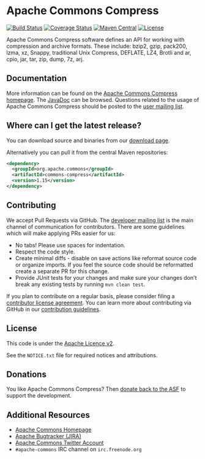<!---
 Licensed to the Apache Software Foundation (ASF) under one or more
 contributor license agreements.  See the NOTICE file distributed with
 this work for additional information regarding copyright ownership.
 The ASF licenses this file to You under the Apache License, Version 2.0
 (the "License"); you may not use this file except in compliance with
 the License.  You may obtain a copy of the License at

      http://www.apache.org/licenses/LICENSE-2.0

 Unless required by applicable law or agreed to in writing, software
 distributed under the License is distributed on an "AS IS" BASIS,
 WITHOUT WARRANTIES OR CONDITIONS OF ANY KIND, either express or implied.
 See the License for the specific language governing permissions and
 limitations under the License.
-->
<!---
 +======================================================================+
 |****                                                              ****|
 |****      THIS FILE IS GENERATED BY THE COMMONS BUILD PLUGIN      ****|
 |****                    DO NOT EDIT DIRECTLY                      ****|
 |****                                                              ****|
 +======================================================================+
 | TEMPLATE FILE: readme-md-template.md                                 |
 | commons-build-plugin/trunk/src/main/resources/commons-xdoc-templates |
 +======================================================================+
 |                                                                      |
 | 1) Re-generate using: mvn commons:readme-md                          |
 |                                                                      |
 | 2) Set the following properties in the component's pom:              |
 |    - commons.componentid (required, alphabetic, lower case)          |
 |    - commons.release.version (required)                              |
 |                                                                      |
 | 3) Example Properties                                                |
 |                                                                      |
 |  <properties>                                                        |
 |    <commons.componentid>math</commons.componentid>                   |
 |    <commons.release.version>1.2</commons.release.version>            |
 |  </properties>                                                       |
 |                                                                      |
 +======================================================================+
--->
Apache Commons Compress
===================

[![Build Status](https://travis-ci.org/apache/commons-compress.svg?branch=master)](https://travis-ci.org/apache/commons-compress)
[![Coverage Status](https://coveralls.io/repos/apache/commons-compress/badge.svg?branch=master)](https://coveralls.io/r/apache/commons-compress)
[![Maven Central](https://maven-badges.herokuapp.com/maven-central/org.apache.commons/commons-compress/badge.svg)](https://maven-badges.herokuapp.com/maven-central/org.apache.commons/commons-compress/)
[![License](http://img.shields.io/:license-apache-blue.svg)](http://www.apache.org/licenses/LICENSE-2.0.html)

Apache Commons Compress software defines an API for working with
compression and archive formats.  These include: bzip2, gzip, pack200,
lzma, xz, Snappy, traditional Unix Compress, DEFLATE, LZ4, Brotli and ar, cpio,
jar, tar, zip, dump, 7z, arj.

Documentation
-------------

More information can be found on the [Apache Commons Compress homepage](https://commons.apache.org/proper/commons-compress).
The [JavaDoc](https://commons.apache.org/proper/commons-compress/javadocs/api-release) can be browsed.
Questions related to the usage of Apache Commons Compress should be posted to the [user mailing list][ml].

Where can I get the latest release?
-----------------------------------
You can download source and binaries from our [download page](https://commons.apache.org/proper/commons-compress/download_compress.cgi).

Alternatively you can pull it from the central Maven repositories:

```xml
<dependency>
  <groupId>org.apache.commons</groupId>
  <artifactId>commons-compress</artifactId>
  <version>1.15</version>
</dependency>
```

Contributing
------------

We accept Pull Requests via GitHub. The [developer mailing list][ml] is the main channel of communication for contributors.
There are some guidelines which will make applying PRs easier for us:
+ No tabs! Please use spaces for indentation.
+ Respect the code style.
+ Create minimal diffs - disable on save actions like reformat source code or organize imports. If you feel the source code should be reformatted create a separate PR for this change.
+ Provide JUnit tests for your changes and make sure your changes don't break any existing tests by running ```mvn clean test```.

If you plan to contribute on a regular basis, please consider filing a [contributor license agreement](https://www.apache.org/licenses/#clas).
You can learn more about contributing via GitHub in our [contribution guidelines](CONTRIBUTING.md).

License
-------
This code is under the [Apache Licence v2](https://www.apache.org/licenses/LICENSE-2.0).

See the `NOTICE.txt` file for required notices and attributions.

Donations
---------
You like Apache Commons Compress? Then [donate back to the ASF](https://www.apache.org/foundation/contributing.html) to support the development.

Additional Resources
--------------------

+ [Apache Commons Homepage](https://commons.apache.org/)
+ [Apache Bugtracker (JIRA)](https://issues.apache.org/jira/browse/compress)
+ [Apache Commons Twitter Account](https://twitter.com/ApacheCommons)
+ `#apache-commons` IRC channel on `irc.freenode.org`

[ml]:https://commons.apache.org/mail-lists.html

